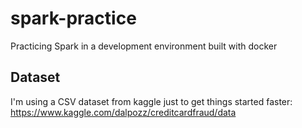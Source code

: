 # spark-practice
Practicing Spark in a development environment built with docker

## Dataset

I'm using a CSV dataset from kaggle just to get things started faster:
https://www.kaggle.com/dalpozz/creditcardfraud/data